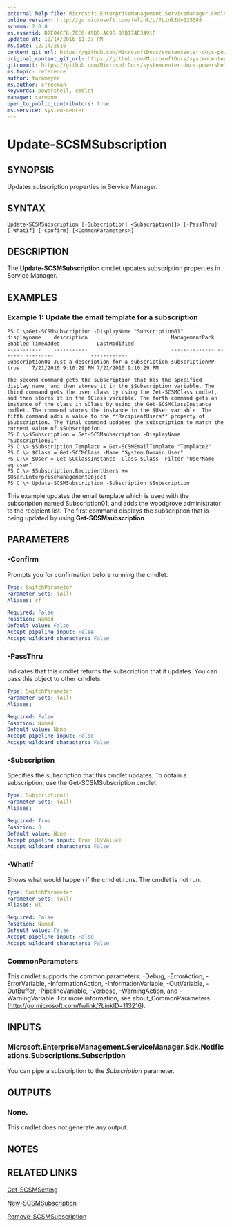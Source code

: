 ```yaml
---
external help file: Microsoft.EnterpriseManagement.ServiceManager.Cmdlets.dll-Help.xml
online version: http://go.microsoft.com/fwlink/p/?LinkId=225388
schema: 2.0.0
ms.assetid: D2E04CF6-7EC6-49DD-AC98-93B174E3491F
updated_at: 12/14/2016 11:37 PM
ms.date: 12/14/2016
content_git_url: https://github.com/MicrosoftDocs/systemcenter-docs-powershell/blob/master/systemcenter-cmdlets/SystemCenter2016/ServiceManager/Update-SCSMSubscription.md
original_content_git_url: https://github.com/MicrosoftDocs/systemcenter-docs-powershell/blob/master/systemcenter-cmdlets/SystemCenter2016/ServiceManager/Update-SCSMSubscription.md
gitcommit: https://github.com/MicrosoftDocs/systemcenter-docs-powershell/blob/ddd0fefc9adaabb9394eb6c21b33370913d1830d/systemcenter-cmdlets/SystemCenter2016/ServiceManager/Update-SCSMSubscription.md
ms.topic: reference
author: tarameyer
ms.author: cfreeman
keywords: powershell, cmdlet
manager: carmonm
open_to_public_contributors: true
ms.service: system-center
---
```


# Update-SCSMSubscription

## SYNOPSIS
Updates subscription properties in Service Manager.

## SYNTAX

```
Update-SCSMSubscription [-Subscription] <Subscription[]> [-PassThru] [-WhatIf] [-Confirm] [<CommonParameters>]
```

## DESCRIPTION
The **Update-SCSMSubscription** cmdlet updates subscription properties in Service Manager.

## EXAMPLES

### Example 1: Update the email template for a subscription
```
PS C:\>Get-SCSMsubscription -DisplayName "Subscription01"
displayname    description                           ManagementPack Enabled TimeAdded            LastModified
-----------    -----------                           -------------- ------- ---------            ------------
Subscription01 Just a description for a subscription subscriptionMP true    7/21/2010 9:10:29 PM 7/21/2010 9:10:29 PM

The second command gets the subscription that has the specified display name, and then stores it in the $Subscription variable. The third command gets the user class by using the Get-SCSMClass cmdlet, and then stores it in the $Class variable. The forth command gets an instance of the class in $Class by using the Get-SCSMClassInstance cmdlet. The command stores the instance in the $User variable. The fifth command adds a value to the **RecipientUsers** property of $Subscription. The final command updates the subscription to match the current value of $Subscription.
PS C:\>$Subscription = Get-SCSMsubscription -DisplayName "Subscription01"
PS C:\> $Subscription.Template = Get-SCSMEmailTemplate "Template2"
PS C:\> $Class = Get-SCCMClass -Name "System.Domain.User"
PS C:\> $User = Get-SCClassInstance -Class $Class -Filter "UserName -eq user"
PS C:\> $Subscription.RecipientUsers += $User.EnterpriseManagementObject
PS C:\> Update-SCSMSubscription -Subscription $Subscription
```

This example updates the email template which is used with the subscription named Subscription01, and adds the woodgrove administrator to the recipient list.
The first command displays the subscription that is being updated by using **Get-SCSMsubscription**.

## PARAMETERS

### -Confirm
Prompts you for confirmation before running the cmdlet.

```yaml
Type: SwitchParameter
Parameter Sets: (All)
Aliases: cf

Required: False
Position: Named
Default value: False
Accept pipeline input: False
Accept wildcard characters: False
```

### -PassThru
Indicates that this cmdlet returns the subscription that it updates.
You can pass this object to other cmdlets.

```yaml
Type: SwitchParameter
Parameter Sets: (All)
Aliases: 

Required: False
Position: Named
Default value: None
Accept pipeline input: False
Accept wildcard characters: False
```

### -Subscription
Specifies the subscription that this cmdlet updates.
To obtain a subscription, use the Get-SCSMSubscription cmdlet.

```yaml
Type: Subscription[]
Parameter Sets: (All)
Aliases: 

Required: True
Position: 0
Default value: None
Accept pipeline input: True (ByValue)
Accept wildcard characters: False
```

### -WhatIf
Shows what would happen if the cmdlet runs.
The cmdlet is not run.

```yaml
Type: SwitchParameter
Parameter Sets: (All)
Aliases: wi

Required: False
Position: Named
Default value: False
Accept pipeline input: False
Accept wildcard characters: False
```

### CommonParameters
This cmdlet supports the common parameters: -Debug, -ErrorAction, -ErrorVariable, -InformationAction, -InformationVariable, -OutVariable, -OutBuffer, -PipelineVariable, -Verbose, -WarningAction, and -WarningVariable. For more information, see about_CommonParameters (http://go.microsoft.com/fwlink/?LinkID=113216).

## INPUTS

### Microsoft.EnterpriseManagement.ServiceManager.Sdk.Notifications.Subscriptions.Subscription
You can pipe a subscription to the *Subscription* parameter.

## OUTPUTS

### None.
This cmdlet does not generate any output.

## NOTES

## RELATED LINKS

[Get-SCSMSetting](xref:SystemCenter2016/ServiceManager/Get-SCSMSetting.md)

[New-SCSMSubscription](xref:SystemCenter2016/ServiceManager/New-SCSMSubscription.md)

[Remove-SCSMSubscription](xref:SystemCenter2016/ServiceManager/Remove-SCSMSubscription.md)

